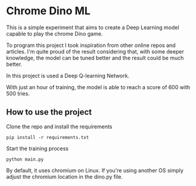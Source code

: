# Chrome Dino ML

This is a simple experiment that aims to create a Deep Learning model capable to play the chrome Dino game.

To program this project I took inspiration from other online repos and articles.
I'm quite proud of the result considering that, with some deeper knowledge, the model can be tuned better and the result could be much better.

In this project is used a Deep Q-learning Network.

With just an hour of training, the model is able to reach a score of 600 with 500 tries.


## How to use the project
Clone the repo and install the requirements

```
pip install -r requirements.txt
```

Start the training process
```
python main.py
```
By default, it uses chromium on Linux. If you're using another OS simply adjust the chromium location in the dino.py file.

